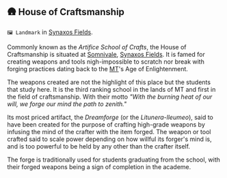 ## 🛖 House of Craftsmanship

`🖼️ Landmark` in [Synaxos Fields](<https://zeithalt.github.io/r/synaxos_fields.html>).

Commonly known as the *Artifice School of Crafts*, the House of Craftsmanship is situated at [Somnivale](<https://zeithalt.github.io/r/somnivale.html>), [Synaxos Fields](<https://zeithalt.github.io/r/synaxos_fields.html>). It is famed for creating weapons and tools nigh-impossible to scratch nor break with forging practices dating back to the [MT](<https://zeithalt.github.io/r/mindtech_institute.html>)'s Age of Enlightenment.

The weapons created are not the highlight of this place but the students that study here. It is the third ranking school in the lands of MT and first in the field of craftsmanship. With their motto *"With the burning heat of our will, we forge our mind the path to zenith."*

Its most priced artifact, the *Dreamforge* (or the *Litunera-lleumeo*), said to have been created for the purpose of crafting high-grade weapons by infusing the mind of the crafter with the item forged. The weapon or tool crafted said to scale power depending on how willful its forger's mind is, and is too powerful to be held by any other than the crafter itself.

The forge is traditionally used for students graduating from the school, with their forged weapons being a sign of completion in the academe.

